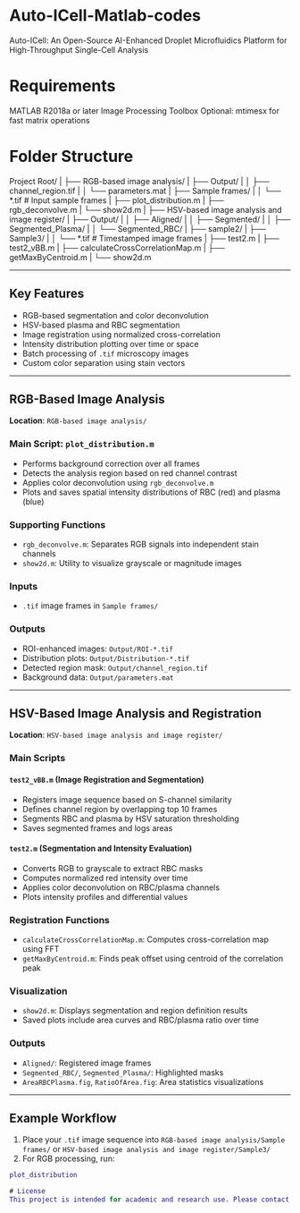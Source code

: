 # Auto-ICell-Matlab-codes
Auto-ICell: An Open-Source AI-Enhanced Droplet Microfluidics Platform for High-Throughput Single-Cell Analysis

# Requirements
MATLAB R2018a or later
Image Processing Toolbox
Optional: mtimesx for fast matrix operations

# Folder Structure
Project Root/
|
├── RGB-based image analysis/
|   ├── Output/
|   │   ├── channel_region.tif
|   │   └── parameters.mat
|   ├── Sample frames/
|   │   └── *.tif              # Input sample frames
|   ├── plot_distribution.m
|   ├── rgb_deconvolve.m
|   └── show2d.m
|
├── HSV-based image analysis and image register/
|   ├── Output/
|   │   ├── Aligned/
|   │   ├── Segmented/
|   │   ├── Segmented_Plasma/
|   │   └── Segmented_RBC/
|   ├── sample2/
|   ├── Sample3/
|   │   └── *.tif              # Timestamped image frames
|   ├── test2.m
|   ├── test2_vBB.m
|   ├── calculateCrossCorrelationMap.m
|   ├── getMaxByCentroid.m
|   └── show2d.m

---

## Key Features

- RGB-based segmentation and color deconvolution
- HSV-based plasma and RBC segmentation
- Image registration using normalized cross-correlation
- Intensity distribution plotting over time or space
- Batch processing of `.tif` microscopy images
- Custom color separation using stain vectors

---

## RGB-Based Image Analysis

**Location**: `RGB-based image analysis/`

### Main Script: `plot_distribution.m`

- Performs background correction over all frames
- Detects the analysis region based on red channel contrast
- Applies color deconvolution using `rgb_deconvolve.m`
- Plots and saves spatial intensity distributions of RBC (red) and plasma (blue)

### Supporting Functions

- `rgb_deconvolve.m`: Separates RGB signals into independent stain channels
- `show2d.m`: Utility to visualize grayscale or magnitude images

### Inputs

- `.tif` image frames in `Sample frames/`

### Outputs

- ROI-enhanced images: `Output/ROI-*.tif`
- Distribution plots: `Output/Distribution-*.tif`
- Detected region mask: `Output/channel_region.tif`
- Background data: `Output/parameters.mat`

---

## HSV-Based Image Analysis and Registration

**Location**: `HSV-based image analysis and image register/`

### Main Scripts

#### `test2_vBB.m` (Image Registration and Segmentation)

- Registers image sequence based on S-channel similarity
- Defines channel region by overlapping top 10 frames
- Segments RBC and plasma by HSV saturation thresholding
- Saves segmented frames and logs areas

#### `test2.m` (Segmentation and Intensity Evaluation)

- Converts RGB to grayscale to extract RBC masks
- Computes normalized red intensity over time
- Applies color deconvolution on RBC/plasma channels
- Plots intensity profiles and differential values

### Registration Functions

- `calculateCrossCorrelationMap.m`: Computes cross-correlation map using FFT
- `getMaxByCentroid.m`: Finds peak offset using centroid of the correlation peak

### Visualization

- `show2d.m`: Displays segmentation and region definition results
- Saved plots include area curves and RBC/plasma ratio over time

### Outputs

- `Aligned/`: Registered image frames
- `Segmented_RBC/`, `Segmented_Plasma/`: Highlighted masks
- `AreaRBCPlasma.fig`, `RatioOfArea.fig`: Area statistics visualizations

---

## Example Workflow

1. Place your `.tif` image sequence into `RGB-based image analysis/Sample frames/` or `HSV-based image analysis and image register/Sample3/`
2. For RGB processing, run:

```matlab
plot_distribution

# License
This project is intended for academic and research use. Please contact the authors for permission if you plan to use it for commercial purposes.
